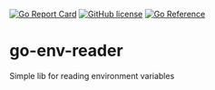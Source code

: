 [![Go Report Card](https://goreportcard.com/badge/github.com/slazutkin/go-env-reader)](https://goreportcard.com/report/github.com/slazutkin/go-env-reader) [![GitHub license](https://img.shields.io/github/license/slazutkin/go-env-reader)](https://github.com/slazutkin/go-env-reader/blob/main/LICENSE) [![Go Reference](https://pkg.go.dev/badge/github.com/slazutkin/go-env-reader.svg)](https://pkg.go.dev/github.com/slazutkin/go-env-reader)


# go-env-reader
Simple lib for reading environment variables
